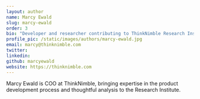 ```yaml
---
layout: author
name: Marcy Ewald
slug: marcy-ewald
order: 3
bio: "Developer and researcher contributing to ThinkNimble Research Institute."
profile_pic: /static/images/authors/marcy-ewald.jpg
email: marcy@thinknimble.com
twitter:
linkedin:
github: marcyewald
website: https://thinknimble.com
---
```


Marcy Ewald is COO at ThinkNimble, bringing expertise in the product development process and thoughtful analysis to the Research Institute.

